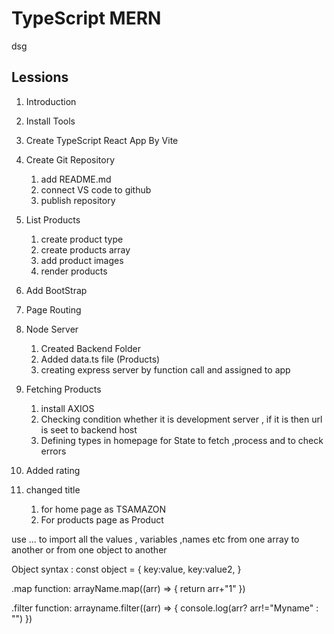  # TypeScript MERN 


dsg


 
## Lessions

1. Introduction
2. Install Tools
3. Create TypeScript React App By Vite
4. Create Git Repository
   1. add README.md
   2. connect VS code to github
   3. publish repository
5. List Products

   1. create product type
   2. create products array
   3. add product images
   4. render products

6. Add BootStrap

7. Page Routing

8. Node Server

   1. Created Backend Folder
   2. Added data.ts file (Products)
   3. creating express server by function call and assigned to app

9. Fetching Products

   1. install AXIOS
   2. Checking condition whether it is development server , if it is then url is seet to backend host
   3. Defining types in homepage for State to fetch ,process and to check errors

10. Added rating

11. changed title

    1. for home page as TSAMAZON
    2. For products page as Product

   
use ... to import all the values , variables ,names etc from one array to another or from one object to another

Object syntax :
   const object = {
      key:value,
      key:value2,
   }


.map function:
arrayName.map((arr) => {
   return arr+"1"
})

.filter function:
arrayname.filter((arr) => {
   console.log(arr? arr!="Myname" : "")
})











